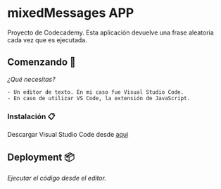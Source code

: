 # mixedMessages APP

Proyecto de Codecademy. 
Esta aplicación devuelve una frase aleatoria cada vez que es ejecutada.

## Comenzando 🚀

_¿Qué necesitas?_
```
- Un editor de texto. En mi caso fue Visual Studio Code.
- En caso de utilizar VS Code, la extensión de JavaScript.
```
### Instalación 📋

Descargar Visual Studio Code desde [aquí](https://code.visualstudio.com/)

## Deployment 📦

_Ejecutar el código desde el editor._
